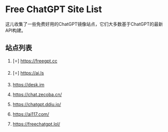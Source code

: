# Free ChatGPT Site List

这儿收集了一些免费好用的ChatGPT镜像站点，它们大多数基于ChatGPT的最新API构建。

## 站点列表

1. [⭐] https://freegpt.cc 

2. [⭐] https://ai.ls

3. https://desk.im

4. https://chat.zecoba.cn/

5. https://chatgpt.ddiu.io/

6. https://ai117.com/

7. https://freechatgpt.lol/




